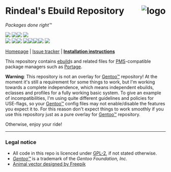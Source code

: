 Rindeal's Ebuild Repository <img src="./assets/logo_96.png" title="Sir Benjamin the Bull" alt="logo" align="right">
============================

<i>Packages done right™</i>

<!---
----------------------------------- BADGES -------------------------------------
--->

[![][badge-ci-master]](https://travis-ci.com/rindeal/rindeal-ebuild-repo)
[![][badge-docker-label]![][badge-docker]](https://hub.docker.com/r/rindeal/portage-amd64-base/)
[![][badge-code-quality]](https://www.codacy.com/app/rindeal/rindeal-ebuild-repo)
<br/>
[![][badge-commit-stats-label]][git-commits-master]
[![][badge-first-commit]][git-first-commit][![][badge-last-commit]][git-commits-master]
[![][badge-commit-cadence-label]![][badge-commit-cadence-week]![][badge-commit-cadence-month]![][badge-commit-cadence-year]][github-pulse]
[![][badge-commits-queued]][git-compare-master-dev]

<!---
----------------------------------- MENU ---------------------------------------
--->

[Homepage][homepage] | [Issue tracker][issue-tracker] | **[Installation instructions][installation-instructions]**

<!---
------------------------------ DOCUMENT_START ----------------------------------
--->

This repository contains [ebuild][wiki-ebuild]s and related files for [PMS][wiki-pms]-compatible package managers such as [Portage][wiki-portage].

**Warning**: This repository is not an overlay for [Gentoo™][] repository! At the moment it's still a requirement for some things to work,
but I'm working towards a complete independence, which means independent ebuilds, eclasses and profiles for a fully working basic system.
To give an example of incompatibilities, I'm using quite different guidelines and policies for USE-flags, so your [Gentoo™][] config files may not
enable/disable the features you expect it to.
For this reason don't expect things to work smoothly if you use this repository just as a pure overlay for [Gentoo™][] repository.

Otherwise, enjoy your ride!

--------------------------------------------------------------------------------

### Legal notice

- All code in this repo is licenced under [GPL-2](./LICENSE), if not stated otherwise.
- _[Gentoo™][]_ is a trademark of the _Gentoo Foundation, Inc._
- [Animal vector designed by Freepik](https://www.freepik.com/free-vector/polygonal-bull-head_747949.htm)

<!---
------------------------------ END_OF_DOCUMENT ---------------------------------
--->

[Gentoo™]: https://www.gentoo.org/ "main Gentoo project website"
[wiki-ebuild]: https://wiki.gentoo.org/wiki/Ebuild
[wiki-pms]: https://wiki.gentoo.org/wiki/Package_Manager_Specification
[wiki-portage]: https://wiki.gentoo.org/wiki/Portage

[homepage]: https://github.com/rindeal/rindeal-ebuild-repo
[issue-tracker]: https://github.com/rindeal/rindeal-ebuild-repo/issues
[installation-instructions]: ./INSTALL.md#how-to-install-this-repository

[github-pulse]: https://github.com/rindeal/rindeal-ebuild-repo/pulse "GitHub Pulse for rindeal-ebuild-repo"
[docker-hub-project]: https://hub.docker.com/r/rindeal/portage-amd64-base/
[git-first-commit]:            https://github.com/rindeal/rindeal-ebuild-repo/commit/a7fdc35fde3388c2bf95b8beab8a14afb7082f31
[git-commits-master]:          https://github.com/rindeal/rindeal-ebuild-repo/commits/master
[git-compare-master-dev]:      https://github.com/rindeal/rindeal-ebuild-repo/compare/master...dev/rindeal

[badge-ci-master]:             https://img.shields.io/travis/rindeal/rindeal-ebuild-repo/master.svg?style=flat-square&label=CI@master&cacheSeconds=300
[badge-docker-label]:          https://img.shields.io/badge/-image-gray.svg?style=flat-square&logo=docker&cacheSeconds=86400
[badge-docker]:                https://semaphoreci.com/api/v1/rindeal/portage-docker-images/branches/master/shields_badge.svg
[badge-code-quality]:          https://img.shields.io/codacy/grade/3705846277d040f0946ac4d4e34c715f?logo=Codacy&style=flat-square&cacheSeconds=60
[badge-commit-stats-label]:    https://img.shields.io/badge/-commit%20stats:-gray.svg?style=flat-square&cacheSeconds=86400
[badge-first-commit]:          https://img.shields.io/date/1439332378.svg?label=first&style=flat-square&cacheSeconds=86400
[badge-last-commit]:           https://img.shields.io/github/last-commit/rindeal/rindeal-ebuild-repo/master.svg?label=last&style=flat-square&cacheSeconds=300
[badge-commit-cadence-label]:  https://img.shields.io/badge/-cadence-gray.svg?style=flat-square&cacheSeconds=86400
[badge-commit-cadence-week]:   https://img.shields.io/github/commit-activity/w/rindeal/rindeal-ebuild-repo.svg?label=&style=flat-square&cacheSeconds=60
[badge-commit-cadence-month]:  https://img.shields.io/github/commit-activity/m/rindeal/rindeal-ebuild-repo.svg?label=&style=flat-square&cacheSeconds=60
[badge-commit-cadence-year]:   https://img.shields.io/github/commit-activity/y/rindeal/rindeal-ebuild-repo.svg?label=&style=flat-square&cacheSeconds=60
[badge-commits-queued]:        https://img.shields.io/github/commits-since/rindeal/rindeal-ebuild-repo/master/dev/rindeal.svg?label=queued&style=flat-square&cacheSeconds=600
